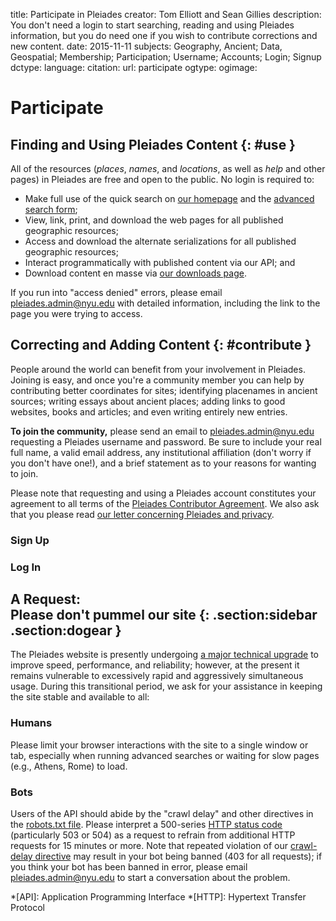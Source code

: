 title: Participate in Pleiades
creator: Tom Elliott and Sean Gillies
description: You don't need a login to start searching, reading and using Pleiades information, but you do need one if you wish to contribute corrections and new content.
date: 2015-11-11
subjects: Geography, Ancient; Data, Geospatial; Membership; Participation; Username; Accounts; Login; Signup
dctype:
language:
citation: 
url: participate
ogtype:
ogimage: 

# Participate

## Finding and Using Pleiades Content {: #use }

All of the resources (_places_, _names_, and _locations_, as well as _help_ and other pages) in Pleiades are free and open to the public. No login is required to:

* Make full use of the quick search on [our homepage](/) and the [advanced search form](http://pleiades.stoa.org/search_form); 
* View, link, print, and download the web pages for all published geographic resources;
* Access and download the alternate serializations for all published geographic resources;
* Interact programmatically with published content via our API; and
* Download content en masse via [our downloads page](/downloads).

If you run into "access denied" errors, please email pleiades.admin@nyu.edu with detailed information, including the link to the page you were trying to access.


## Correcting and Adding Content {: #contribute }

People around the world can benefit from your involvement in Pleiades. Joining is easy, and once you're a community member you can help by contributing better coordinates for sites; identifying placenames in ancient sources; writing essays about ancient places; adding links to good websites, books and articles; and even writing entirely new entries.

__To join the community,__ please send an email to pleiades.admin@nyu.edu requesting a Pleiades username and password. Be sure to include your real full name, a valid email address, any institutional affiliation (don't worry if you don't have one!), and a brief statement as to your reasons for wanting to join.

Please note that requesting and using a Pleiades account constitutes your agreement to all terms of the [Pleiades Contributor Agreement](/docs/policies/contributor-agreement). We also ask that you please read [our letter concerning Pleiades and privacy](docs/policies/privacy).

### Sign Up

### Log In

## A Request:<br />Please don't pummel our site {: .section:sidebar .section:dogear }

The Pleiades website is presently undergoing [a major technical upgrade](https://github.com/isawnyu/pleiades-gazetteer#pleiades-3) to improve speed, performance, and reliability; however, at the present it remains vulnerable to excessively rapid and aggressively simultaneous usage. During this transitional period, we ask for your assistance in keeping the site stable and available to all:

### Humans

Please limit your browser interactions with the site to a single window or tab, especially when running advanced searches or waiting for slow pages (e.g., Athens, Rome) to load.

### Bots

Users of the API should abide by the "crawl delay" and other directives in the [robots.txt file](/robots.txt). Please interpret a 500-series [HTTP status code](http://www.w3.org/Protocols/rfc2616/rfc2616-sec10.html) (particularly 503 or 504) as a request to refrain from additional HTTP requests for 15 minutes or more. Note that repeated violation of our [crawl-delay directive](https://en.wikipedia.org/wiki/Robots_exclusion_standard#Crawl-delay_directive) may result in your bot being banned (403 for all requests); if you think your bot has been banned in error, please email pleiades.admin@nyu.edu to start a conversation about the problem.

*[API]: Application Programming Interface
*[HTTP]: Hypertext Transfer Protocol
